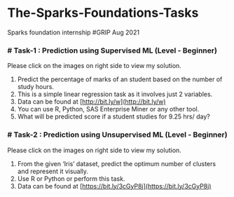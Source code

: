 # The-Sparks-Foundations-Tasks
Sparks foundation internship #GRIP Aug 2021 


### # Task-1 : Prediction using Supervised ML (Level - Beginner)
Please click on the images on right side to view my solution.

1. Predict the percentage of marks of an student based on the number of study hours.
1. This is a simple linear regression task as it involves just 2 variables.
1. Data can be found at [http://bit.ly/w](http://bit.ly/w)
1. You can use R, Python, SAS Enterprise Miner or any other tool.
1. What will be predicted score if a student studies for 9.25 hrs/ day?


### # Task-2 : Prediction using Unsupervised ML (Level - Beginner)
Please click on the images on right side to view my solution.

1. From the given ‘Iris’ dataset, predict the optimum number of clusters and represent it visually.
1. Use R or Python or perform this task.
1. Data can be found at [https://bit.ly/3cGyP8j](https://bit.ly/3cGyP8j)
